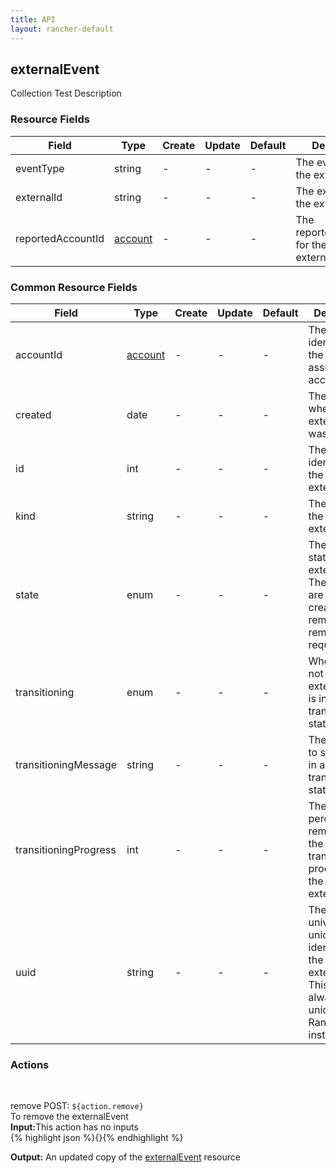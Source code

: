 ```yaml
---
title: API
layout: rancher-default
---
```


## externalEvent

Collection Test Description
​
### Resource Fields

Field | Type | Create | Update | Default | Description
---|---|---|---|---|---
eventType | string | - | - | - | The eventType for the externalEvent
externalId | string | - | - | - | The externalId for the externalEvent
reportedAccountId | [account]({{site.baseurl}}/rancher/api/account/) | - | - | - | The reportedAccountId for the externalEvent




### Common Resource Fields

Field | Type | Create | Update | Default | Description
---|---|---|---|---|---
accountId | [account]({{site.baseurl}}/rancher/api/account/) | - | - | - | The unique identifier for the associated account
created | date | - | - | - | The date of when the externalEvent was created.
id | int | - | - | - | The unique identifier for the externalEvent
kind | string | - | - | - | The kind for the externalEvent
state | enum | - | - | - | The current state of the externalEvent. The options are [created, creating, removed, removing, requested].
transitioning | enum | - | - | - | Whether or not the externalEvent is in a transitioning state
transitioningMessage | string | - | - | - | The message to show while in a transitioning state
transitioningProgress | int | - | - | - | The percentage remaining in the transitioning process of the externalEvent
uuid | string | - | - | - | The universally unique identifier for the externalEvent. This will always be unique across Rancher installations.




### Actions









​

<span class="action">
<span class="header">
remove
<span class="headerright">POST:  <code>${action.remove}</code></span>
</span>
<div class="action-contents">
To remove the externalEvent
<br>

<span class="input">
<strong>Input:</strong>This action has no inputs
<br>
{% highlight json %}{}{% endhighlight %}

<br>
</span>

<span class="output"><strong>Output:</strong> An updated copy of the <a href="/rancher/api/externalEvent/">externalEvent</a> resource
</span>
</div>
</span>
</span>
</span>

